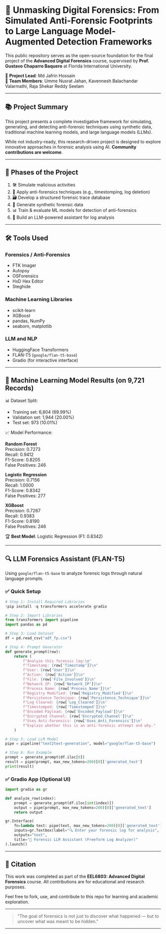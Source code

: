 # 🧠 Unmasking Digital Forensics: From Simulated Anti-Forensic Footprints to Large Language Model-Augmented Detection Frameworks

This public repository serves as the open-source foundation for the final project of the **Advanced Digital Forensics** course, supervised by **Prof. Gustavo Chaparro Baquero** at Florida International University. 

👤 **Project Lead**: Md Jafrin Hossain  
🤝 **Team Members**: Umme Nusrat Jahan, Kavennesh Balachandar Valarmathi, Raja Shekar Reddy Seelam

---

## 📚 Project Summary
This project presents a complete investigative framework for simulating, generating, and detecting anti-forensic techniques using synthetic data, traditional machine learning models, and large language models (LLMs).

While not industry-ready, this research-driven project is designed to explore innovative approaches in forensic analysis using AI. **Community contributions are welcome**.

---

## 🔬 Phases of the Project
1. 🛠️ Simulate malicious activities
2. 🧪 Apply anti-forensics techniques (e.g., timestomping, log deletion)
3. 🗃️ Develop a structured forensic trace database
4. 🧬 Generate synthetic forensic data
5. 📊 Train & evaluate ML models for detection of anti-forensics
6. 🤖 Build an LLM-powered assistant for log analysis

---

## 🛠 Tools Used
### Forensics / Anti-Forensics
- FTK Imager
- Autopsy
- OSForensics
- HxD Hex Editor
- Steghide

### Machine Learning Libraries
- scikit-learn
- XGBoost
- pandas, NumPy
- seaborn, matplotlib

### LLM and NLP
- HuggingFace Transformers
- FLAN-T5 (`google/flan-t5-base`)
- Gradio (for interactive interface)

---

## 🤖 Machine Learning Model Results (on 9,721 Records)

📊 Dataset Split:
- Training set: 6,804 (69.99%)
- Validation set: 1,944 (20.00%)
- Test set: 973 (10.01%)

📈 Model Performance:

**Random Forest**  
Precision: 0.7273  
Recall: 0.9412  
F1-Score: 0.8205  
False Positives: 246  

**Logistic Regression**  
Precision: 0.7156  
Recall: 1.0000  
F1-Score: 0.8342  
False Positives: 277  

**XGBoost**  
Precision: 0.7267  
Recall: 0.9383  
F1-Score: 0.8190  
False Positives: 246  

🏆 **Best Model**: Logistic Regression (F1: 0.8342)

---

## 🔍 LLM Forensics Assistant (FLAN-T5)
Using `google/flan-t5-base` to analyze forensic logs through natural language prompts.

### ✅ Quick Setup
```python
# Step 1: Install Required Libraries
!pip install -q transformers accelerate gradio

# Step 2: Import Libraries
from transformers import pipeline
import pandas as pd

# Step 3: Load Dataset
df = pd.read_csv("adf_fp.csv")

# Step 4: Prompt Generator
def generate_prompt(row):
    return (
        f"Analyze this forensic log:\n"
        f"Timestamp: {row['Timestamp']}\n"
        f"User: {row['User']}\n"
        f"Action: {row['Action']}\n"
        f"File: {row['File_Involved']}\n"
        f"Network IP: {row['Network_IP']}\n"
        f"Process Name: {row['Process_Name']}\n"
        f"Registry Modified: {row['Registry_Modified']}\n"
        f"Persistence Technique: {row['Persistence_Technique']}\n"
        f"Log Cleared: {row['Log_Cleared']}\n"
        f"Timestomped: {row['Timestomped']}\n"
        f"Encoded Payload: {row['Encoded_Payload']}\n"
        f"Encrypted Channel: {row['Encrypted_Channel']}\n"
        f"Uses Anti-Forensics: {row['Uses_Anti_Forensics']}\n"
        f"Explain whether this is an anti-forensic attempt and why."
    )

# Step 5: Load LLM Model
pipe = pipeline("text2text-generation", model="google/flan-t5-base")

# Step 6: Run Example
prompt = generate_prompt(df.iloc[0])
result = pipe(prompt, max_new_tokens=200)[0]['generated_text']
print(result)
```

### ✅ Gradio App (Optional UI)
```python
import gradio as gr

def analyze_row(index):
    prompt = generate_prompt(df.iloc[int(index)])
    output = pipe(prompt, max_new_tokens=200)[0]['generated_text']
    return output

gr.Interface(
    fn=lambda text: pipe(text, max_new_tokens=200)[0]['generated_text'],
    inputs=gr.Textbox(label="🔍 Enter your forensic log for analysis", lines=10, placeholder="Paste your forensic log here..."),
    outputs="text",
    title="🧠 Forensic LLM Assistant (Freeform Log Analyzer)"
).launch()
```

---

## 📎 Citation
This work was completed as part of the **EEL6803: Advanced Digital Forensics** course. All contributions are for educational and research purposes.

Feel free to fork, use, and contribute to this repo for learning and academic exploration.

---

> "The goal of forensics is not just to discover what happened — but to uncover what was meant to be hidden."

---
